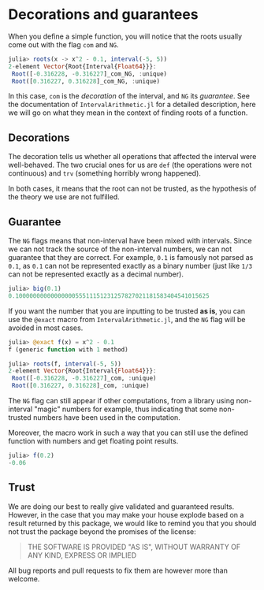 # Decorations and guarantees

When you define a simple function, you will notice that the roots
usually come out with the flag `com` and `NG`.

```jl
julia> roots(x -> x^2 - 0.1, interval(-5, 5))
2-element Vector{Root{Interval{Float64}}}:
 Root([-0.316228, -0.316227]_com_NG, :unique)
 Root([0.316227, 0.316228]_com_NG, :unique)
```

In this case, `com` is the *decoration* of the interval,
and `NG` its *guarantee*.
See the documentation of `IntervalArithmetic.jl` for a detailed description,
here we will go on what they mean in the context of finding roots
of a function.

## Decorations

The decoration tells us whether all operations that affected the interval
were well-behaved.
The two crucial ones for us are `def` (the operations were not continuous)
and `trv` (something horribly wrong happened).

In both cases, it means that the root can not be trusted,
as the hypothesis of the theory we use are not fulfilled.

## Guarantee

The `NG` flags means that non-interval have been mixed with intervals.
Since we can not track the source of the non-interval numbers,
we can not guarantee that they are correct.
For example, `0.1` is famously not parsed as `0.1`,
as `0.1` can not be represented exactly as a binary number
(just like `1/3` can not be represented exactly as a decimal number).

```jl
julia> big(0.1)
0.1000000000000000055511151231257827021181583404541015625
```

If you want the number that you are inputting to be trusted **as is**,
you can use the `@exact` macro from `IntervalArithmetic.jl`,
and the `NG` flag will be avoided in most cases.

```jl
julia> @exact f(x) = x^2 - 0.1
f (generic function with 1 method)

julia> roots(f, interval(-5, 5))
2-element Vector{Root{Interval{Float64}}}:
 Root([-0.316228, -0.316227]_com, :unique)
 Root([0.316227, 0.316228]_com, :unique)
```

The `NG` flag can still appear if other computations,
from a library using non-interval "magic" numbers for example,
thus indicating that some non-trusted numbers have been used in the computation.

Moreover, the macro work in such a way that you can still use the defined
function with numbers and get floating point results.

```jl
julia> f(0.2)
-0.06
```
## Trust

We are doing our best to really give validated and guaranteed results.
However, in the case that you may make your house explode based on a result
returned by this package,
we would like to remind you that you should not trust the package beyond
the promises of the license:

> THE SOFTWARE IS PROVIDED "AS IS", WITHOUT WARRANTY OF ANY KIND, EXPRESS OR IMPLIED

All bug reports and pull requests to fix them are however more than welcome.